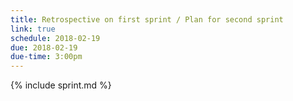 ```yaml
---
title: Retrospective on first sprint / Plan for second sprint
link: true
schedule: 2018-02-19
due: 2018-02-19
due-time: 3:00pm
---
```

{% include sprint.md %}
